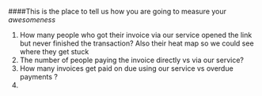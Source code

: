 ####This is the place to tell us how you are going to measure your _awesomeness_
1. How many people who got their invoice via our service opened the link but never finished the transaction? Also their heat map so we could see where they get stuck
2. The number of people paying the invoice directly vs via our service?
3. How many invoices get paid on due using our service vs overdue payments ?
4. 
